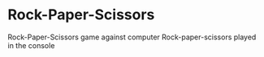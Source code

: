 # Rock-Paper-Scissors
Rock-Paper-Scissors game against computer
Rock-paper-scissors played in the console